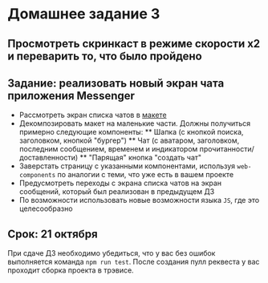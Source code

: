 # Домашнее задание 3

## Просмотреть скринкаст в режиме скорости x2 и переварить то, что было пройдено

## Задание: реализовать новый экран чата приложения Messenger

* Рассмотреть экран списка чатов в [макете](https://scene.zeplin.io/project/5b9a4b6aae5aa72171a8e5cf/screen/5b9a4b805661fbb6ac3f3882)
* Декомпозировать макет на маленькие части. Должны получиться примерно следующие компоненты:
** Шапка (с кнопкой поиска, заголовком, кнопкой "бургер")
** Чат (с аватаром, заголовком, последним сообщением, временем и индикатором прочитанности/доставленности)
** "Парящая" кнопка "создать чат"
* Заверстать страницу с указанными компонентами, используя `web-components` по аналогии с теми, что уже есть в вашем проекте
* Предусмотреть переходы с экрана списка чатов на экран сообщений, который был реализован в предыдущем ДЗ
* По возможности использовать новые возможности языка `JS`, где это целесообразно

## Срок: 21 октября

При сдаче ДЗ необходимо убедиться, что у вас без ошибок выполняется команда `npm run test`.
После создания пулл реквеста у вас проходит сборка проекта в трэвисе.
